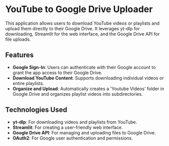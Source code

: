 # YouTube to Google Drive Uploader

This application allows users to download YouTube videos or playlists and upload them directly to their Google Drive. It leverages yt-dlp for downloading, Streamlit for the web interface, and the Google Drive API for file uploads.

## Features
- **Google Sign-In**: Users can authenticate with their Google account to grant the app access to their Google Drive.
- **Download YouTube Content**: Supports downloading individual videos or entire playlists.
- **Organize and Upload**: Automatically creates a 'Youtube Videos' folder in Google Drive and organizes playlist videos into subdirectories.

## Technologies Used
- **yt-dlp**: For downloading videos and playlists from YouTube.
- **Streamlit**: For creating a user-friendly web interface.
- **Google Drive API**: For managing and uploading files to Google Drive.
- **OAuth2**: For Google user authentication and permissions.